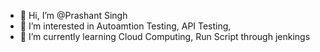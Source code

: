 - 👋 Hi, I’m @Prashant Singh
- 👀 I’m interested in Autoamtion Testing, API Testing, 
- 🌱 I’m currently learning Cloud Computing, Run Script through jenkings
